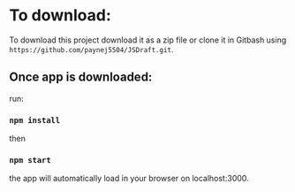 # To download:

To download this project download it as a zip file or clone it in Gitbash using `https://github.com/paynej5504/JSDraft.git`. 

## Once app is downloaded:

run:

### `npm install`

then 

### `npm start`
the app will automatically load in your browser on localhost:3000.
